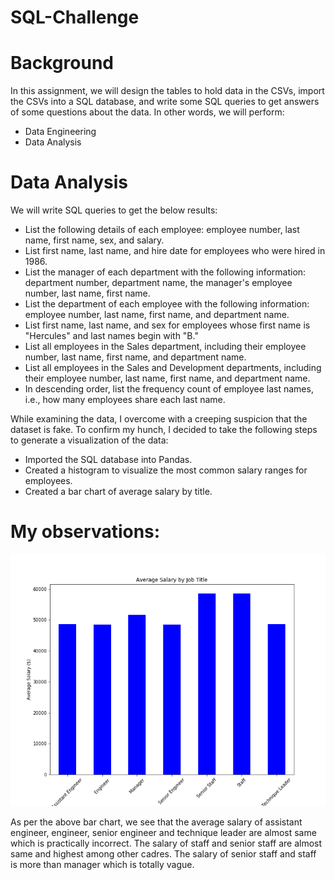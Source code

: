 # SQL-Challenge

# Background

In this assignment, we will design the tables to hold data in the CSVs, import the CSVs into a SQL database, and write some SQL queries to get answers of some questions about the data. In other words, we will perform:

* Data Engineering
* Data Analysis

# Data Analysis

We will write SQL queries to get the below results:

* List the following details of each employee: employee number, last name, first name, sex, and salary.
* List first name, last name, and hire date for employees who were hired in 1986.
* List the manager of each department with the following information: department number, department name, the manager's employee number, last name, first name.
* List the department of each employee with the following information: employee number, last name, first name, and department name.
* List first name, last name, and sex for employees whose first name is "Hercules" and last names begin with "B."
* List all employees in the Sales department, including their employee number, last name, first name, and department name.
* List all employees in the Sales and Development departments, including their employee number, last name, first name, and department name.
* In descending order, list the frequency count of employee last names, i.e., how many employees share each last name.


While examining the data, I overcome with a creeping suspicion that the dataset is fake. To confirm my hunch, I decided to take the following steps to generate a visualization of the data:

* Imported the SQL database into Pandas.
* Created a histogram to visualize the most common salary ranges for employees.
* Created a bar chart of average salary by title.

# My observations:

![employeeSQL](Images/avg_salary_job_title.png)

As per the above bar chart, we see that the average salary of assistant engineer, engineer, senior engineer and technique leader are almost same which is practically incorrect. The salary of staff and senior staff are almost same and highest among other cadres. The salary of senior staff and staff is more than manager which is totally vague.
